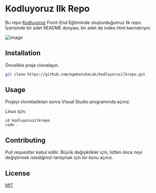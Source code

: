 # Kodluyoruz Ilk Repo

Bu repo [Kodluyoruz](https://www.kodluyoruz.org/) Front-End Eğitiminde oluşturduğumuz ilk repo. İçerisinde bir adet README dosyası, bir adet de index.html barındırıyor.

![image]("C:\Users\EGE\Desktop\main\github.png")

## Installation

Öncelikle proje clonelayın.

```bash
git clone https://github.com/egebatukocak/kodluyoruzilkrepo.git
```

## Usage

Projeyi cloneladıktan sonra Visual Studio programında açınız.

Linux için:
```linux
cd kodluyoruzilkrepo
code .
```

## Contributing
Pull requestler kabul edilir. Büyük değişiklikler için, lütfen önce neyi değiştirmek istediğinizi tartışmak için bir konu açınız.


## License
[MIT](https://choosealicense.com/licenses/mit/)
